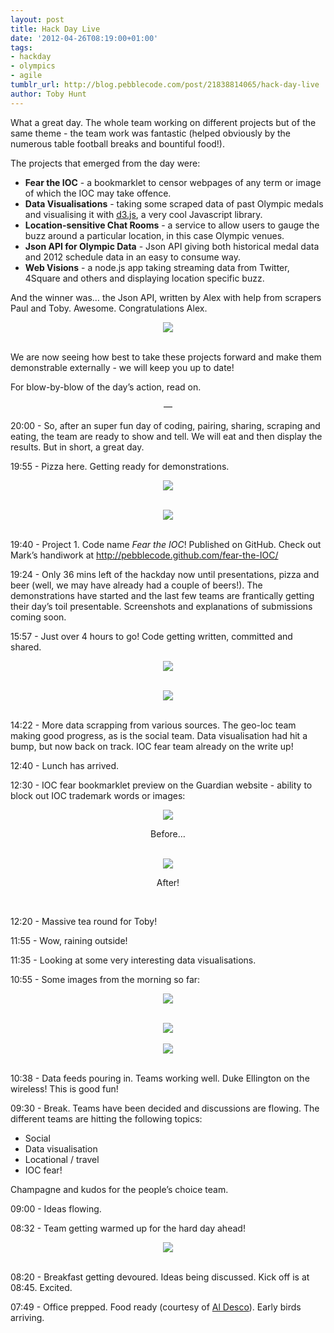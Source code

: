 ```yaml
---
layout: post
title: Hack Day Live
date: '2012-04-26T08:19:00+01:00'
tags:
- hackday
- olympics
- agile
tumblr_url: http://blog.pebblecode.com/post/21838814065/hack-day-live
author: Toby Hunt
---
```

<p>What a great day. The whole team working on different projects but of the same theme - the team work was fantastic (helped obviously by the numerous table football breaks and bountiful food!). </p>

<p>The projects that emerged from the day were:</p>

<ul><li><b>Fear the IOC</b> - a bookmarklet to censor webpages of any term or image of which the IOC may take offence.</li>
<li><b>Data Visualisations</b> - taking some scraped data of past Olympic medals and visualising it with <a href="http://mbostock.github.com/d3/">d3.js</a>, a very cool Javascript library.</li>
<li><b>Location-sensitive Chat Rooms</b> - a service to allow users to gauge the buzz around a particular location, in this case Olympic venues.</li>
<li><b>Json API for Olympic Data</b> - Json API giving both historical medal data and 2012 schedule data in an easy to consume way.</li>
<li><b>Web Visions</b> - a node.js app taking streaming data from Twitter, 4Square and others and displaying location specific buzz. </li>
</ul><p>And the winner was&hellip; the Json API, written by Alex with help from scrapers Paul and Toby. Awesome. Congratulations Alex. </p>

<center><img src="http://media.tumblr.com/tumblr_m33ruxvmED1qa7q62.jpg"/></center><br/><p>We are now seeing how best to take these projects forward and make them demonstrable externally - we will keep you up to date! </p>

<p>For blow-by-blow of the day&rsquo;s action, read on.</p>

<center><p>&mdash;</p></center>

<p>20:00 - So, after an super fun day of coding, pairing, sharing, scraping and eating, the team are ready to show and tell. We will eat and then display the results. But in short, a great day. </p>

<p>19:55 - Pizza here. Getting ready for demonstrations. </p>

<center><img src="http://media.tumblr.com/tumblr_m33r5zHEae1qa7q62.jpg"/></center><br/><p></p><center><img src="http://media.tumblr.com/tumblr_m33r6eXRs91qa7q62.jpg"/></center><br/><p>19:40 - Project 1. Code name <i>Fear the IOC</i>! Published on GitHub. Check out Mark&rsquo;s handiwork at <a href="http://pebblecode.github.com/fear-the-IOC/">http://pebblecode.github.com/fear-the-IOC/</a></p>

<p>19:24 - Only 36 mins left of the hackday now until presentations, pizza and beer (well, we may have already had a couple of beers!). The demonstrations have started and the last few teams are frantically getting their day&rsquo;s toil presentable. Screenshots and explanations of submissions coming soon. </p>

<p>15:57 - Just over 4 hours to go! Code getting written, committed and shared. </p>

<center><img src="http://media.tumblr.com/tumblr_m33dsfzTZ61qa7q62.jpg"/></center><br/><p></p><center><img src="http://media.tumblr.com/tumblr_m33dswiqtQ1qa7q62.jpg"/></center><br/><p>14:22 - More data scrapping from various sources. The geo-loc team making good progress, as is the social team. Data visualisation had hit a bump, but now back on track. IOC fear team already on the write up! </p>

<p>12:40 - Lunch has arrived.</p>

<p>12:30 - IOC fear bookmarklet preview on the Guardian website - ability to block out IOC trademark words or images: </p>

<center><img src="http://media.tumblr.com/tumblr_m334bdSLeA1qa7q62.jpg"/></center><center><p>Before&hellip;</p></center><br/><center><img src="http://media.tumblr.com/tumblr_m334bnIi5w1qa7q62.jpg"/></center><center><p>After!</p></center><br/><p>12:20 - Massive tea round for Toby! </p>

<p>11:55 - Wow, raining outside! </p>

<p>11:35 - Looking at some very interesting data visualisations. </p>

<p>10:55 - Some images from the morning so far: </p>

<center><img src="http://media.tumblr.com/tumblr_m32zl0fHjJ1qa7q62.jpg"/></center><br/><p></p><center><img src="http://media.tumblr.com/tumblr_m32zmhyO9Y1qa7q62.jpg"/></center><br/><center><img src="http://media.tumblr.com/tumblr_m32zmtZIWA1qa7q62.jpg"/></center><br/><p>10:38 - Data feeds pouring in. Teams working well. Duke Ellington on the wireless! This is good fun! </p>

<p>09:30 - Break. Teams have been decided and discussions are flowing. The different teams are hitting the following topics: </p>
<ul><li>Social</li>
<li>Data visualisation</li>
<li>Locational / travel</li>
<li>IOC fear!</li>
</ul><p>Champagne and kudos for the people&rsquo;s choice team. </p>

<p>09:00 - Ideas flowing.</p>

<p>08:32 - Team getting warmed up for the hard day ahead! </p>

<center><img src="http://media.tumblr.com/tumblr_m32t0yQ2q81qa7q62.jpg"/></center><br/><p>08:20 - Breakfast getting devoured. Ideas being discussed. Kick off is at 08:45. Excited. </p>

<p>07:49 - Office prepped. Food ready (courtesy of <a href="http://www.eataldesco.co.uk/">Al Desco</a>). Early birds arriving. </p>

